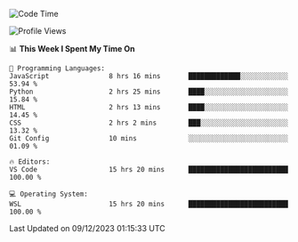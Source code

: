 <!--START_SECTION:waka-->
![Code Time](http://img.shields.io/badge/Code%20Time-433%20hrs%2024%20mins-blue)

![Profile Views](http://img.shields.io/badge/Profile%20Views-18-blue)

📊 **This Week I Spent My Time On** 

```text
💬 Programming Languages: 
JavaScript               8 hrs 16 mins       █████████████░░░░░░░░░░░░   53.94 % 
Python                   2 hrs 25 mins       ████░░░░░░░░░░░░░░░░░░░░░   15.84 % 
HTML                     2 hrs 13 mins       ████░░░░░░░░░░░░░░░░░░░░░   14.45 % 
CSS                      2 hrs 2 mins        ███░░░░░░░░░░░░░░░░░░░░░░   13.32 % 
Git Config               10 mins             ░░░░░░░░░░░░░░░░░░░░░░░░░   01.09 % 

🔥 Editors: 
VS Code                  15 hrs 20 mins      █████████████████████████   100.00 % 

💻 Operating System: 
WSL                      15 hrs 20 mins      █████████████████████████   100.00 % 
```


 Last Updated on 09/12/2023 01:15:33 UTC
<!--END_SECTION:waka-->
